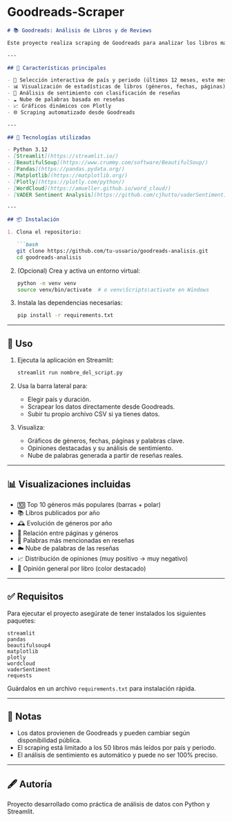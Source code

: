 # Goodreads-Scraper
````markdown
# 📚 Goodreads: Análisis de Libros y de Reviews

Este proyecto realiza scraping de Goodreads para analizar los libros más leídos por país y período de tiempo. Permite visualizar tendencias literarias, géneros predominantes, años de publicación, longitud de los libros, y realizar análisis de sentimiento sobre las reseñas más populares.

---

## 🚀 Características principales

- 🧭 Selección interactiva de país y periodo (últimos 12 meses, este mes o esta semana)
- 📊 Visualización de estadísticas de libros (géneros, fechas, páginas)
- 💬 Análisis de sentimiento con clasificación de reseñas
- ☁️ Nube de palabras basada en reseñas
- 📈 Gráficos dinámicos con Plotly
- 🌐 Scraping automatizado desde Goodreads

---

## 🧰 Tecnologías utilizadas

- Python 3.12
- [Streamlit](https://streamlit.io/)
- [BeautifulSoup](https://www.crummy.com/software/BeautifulSoup/)
- [Pandas](https://pandas.pydata.org/)
- [Matplotlib](https://matplotlib.org/)
- [Plotly](https://plotly.com/python/)
- [WordCloud](https://amueller.github.io/word_cloud/)
- [VADER Sentiment Analysis](https://github.com/cjhutto/vaderSentiment)

---

## 📦 Instalación

1. Clona el repositorio:

   ```bash
   git clone https://github.com/tu-usuario/goodreads-analisis.git
   cd goodreads-analisis
````

2. (Opcional) Crea y activa un entorno virtual:

   ```bash
   python -m venv venv
   source venv/bin/activate  # o venv\Scripts\activate en Windows
   ```

3. Instala las dependencias necesarias:

   ```bash
   pip install -r requirements.txt
   ```

---

## 🧪 Uso

1. Ejecuta la aplicación en Streamlit:

   ```bash
   streamlit run nombre_del_script.py
   ```

2. Usa la barra lateral para:

   * Elegir país y duración.
   * Scrapear los datos directamente desde Goodreads.
   * Subir tu propio archivo CSV si ya tienes datos.

3. Visualiza:

   * Gráficos de géneros, fechas, páginas y palabras clave.
   * Opiniones destacadas y su análisis de sentimiento.
   * Nube de palabras generada a partir de reseñas reales.

---

## 📊 Visualizaciones incluidas

* 🔟 Top 10 géneros más populares (barras + polar)
* 📚 Libros publicados por año
* 🕰️ Evolución de géneros por año
* 📐 Relación entre páginas y géneros
* 💬 Palabras más mencionadas en reseñas
* ☁️ Nube de palabras de las reseñas
* 📈 Distribución de opiniones (muy positivo → muy negativo)
* 🧠 Opinión general por libro (color destacado)

---

## ✅ Requisitos

Para ejecutar el proyecto asegúrate de tener instalados los siguientes paquetes:

```
streamlit
pandas
beautifulsoup4
matplotlib
plotly
wordcloud
vaderSentiment
requests
```

Guárdalos en un archivo `requirements.txt` para instalación rápida.

---

## 📌 Notas

* Los datos provienen de Goodreads y pueden cambiar según disponibilidad pública.
* El scraping está limitado a los 50 libros más leídos por país y periodo.
* El análisis de sentimiento es automático y puede no ser 100% preciso.

---

## 🖋️ Autoría

Proyecto desarrollado como práctica de análisis de datos con Python y Streamlit.

```
